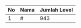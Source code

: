 | No | Nama            | Jumlah Level |
|----|-----------------|--------------|
| 1  | #    |    943        |

